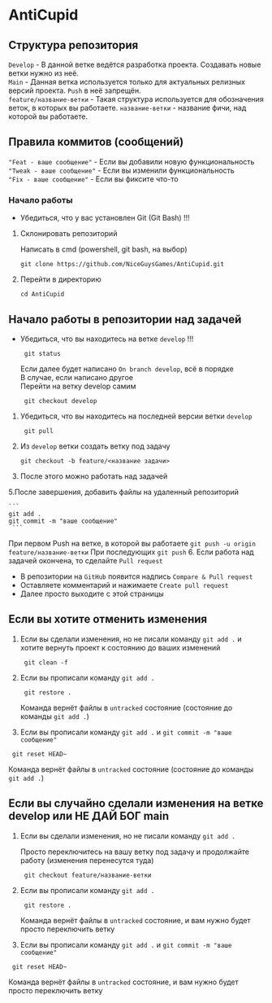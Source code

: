 # AntiCupid
## Структура репозитория

`Develop` - В данной ветке ведётся разработка проекта. Создавать новые ветки нужно из неё. </br>
`Main` - Данная ветка используется только для актуальных релизных версий проекта. `Push` в неё запрещён.</br>
`feature/название-ветки` - Такая структура используется для обозначения веток, в которых вы работаете. `название-ветки` - название фичи, над которой вы работаете.

## Правила коммитов (сообщений)
`"Feat - ваше сообщение"` - Если вы добавили новую функциональность </br>
`"Tweak - ваше сообщение"` - Если вы изменили функциональность </br>
`"Fix - ваше сообщение"` - Если вы фиксите что-то </br>

### Начало работы
- Убедиться, что у вас установлен Git (Git Bash) !!!
1. Склонировать репозиторий

    Написать в cmd (powershell, git bash, на выбор)
    ```
    git clone https://github.com/NiceGuysGames/AntiCupid.git
    ```
2. Перейти в директорию 

    ```
    cd AntiCupid

## Начало работы в репозитории над задачей
- Убедиться, что вы находитесь на ветке `develop` !!!
   ```
    git status
    ```
   Если далее будет написано `On branch develop`, всё в порядке</br>
   В случае, если написано другое </br>
   Перейти на ветку develop самим</br>
   ```
    git checkout develop 

     ```
1. Убедиться, что вы находитесь на последней версии ветки `develop`
   ```
    git pull
    ```

3.  Из `develop` ветки создать ветку под задачу

    ```
    git checkout -b feature/<название задачи>
    ```

4. После этого можно работать над задачей

5.После завершения, добавить файлы на удаленный репозиторий

    ```
    git add .
    git commit -m "ваше сообщение"
     ```
При первом Push на ветке, в которой вы работаете
    ```
    git push -u origin feature/название-ветки
     ```
При последующих
    ```
    git push
    ```
6.  Если работа над задачей окончена, то сделайте `Pull request`
   - В репозитории на `GitHub` появится надпись `Compare & Pull request`
   - Оставляете комментарий и нажимаете `Create pull request`
   - Далее просто выходите с этой страницы
## Если вы хотите отменить изменения
1. Если вы сделали изменения, но не писали команду `git add .` и хотите вернуть проект к состоянию до ваших изменений
   
    ```
     git clean -f
    ```
2.  Если вы прописали команду `git add .` 
    ```
     git restore .
    ```
    Команда вернёт файлы в `untracked` состояние (состояние до команды `git add .`)
4.  Если вы прописали команду `git add .` и `git commit -m "ваше сообщение"`
   ```
    git reset HEAD~
   ```
   Команда вернёт файлы в `untracked` состояние (состояние до команды `git add .`)
   
## Если вы случайно сделали изменения на ветке develop или НЕ ДАЙ БОГ main
1. Если вы сделали изменения, но не писали команду `git add .`
    
    Просто переключитесь на вашу ветку под задачу и продолжайте работу (изменения перенесутся туда)
    ```
     git checkout feature/название-ветки
    ```
2.  Если вы прописали команду `git add .` 
    ```
     git restore .
    ```
    Команда вернёт файлы в `untracked` состояние, и вам нужно будет просто переключить ветку
4.  Если вы прописали команду `git add .` и `git commit -m "ваше сообщение"`
   ```
    git reset HEAD~
   ```
  Команда вернёт файлы в `untracked` состояние, и вам нужно будет просто переключить ветку
   

